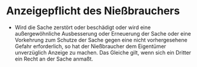 # Anzeigepflicht des Nießbrauchers

- Wird die Sache zerstört oder beschädigt oder wird eine außergewöhnliche Ausbesserung oder Erneuerung der Sache oder eine Vorkehrung zum Schutze der Sache gegen eine nicht vorhergesehene Gefahr erforderlich, so hat der Nießbraucher dem Eigentümer unverzüglich Anzeige zu machen. Das Gleiche gilt, wenn sich ein Dritter ein Recht an der Sache anmaßt.

